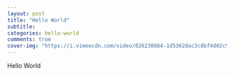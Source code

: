 ```yaml
---
layout: post
title: "Hello World"
subtitle:
categories: hello-world
comments: true
cover-img: "https://i.vimeocdn.com/video/826238864-1d5362dac3c8bf4d02c91be8f81ad1c2458420f2cb393805ebf9cb203f07e286-d_640"
---
```

 
 Hello World